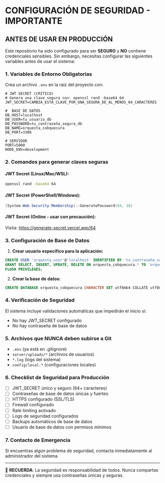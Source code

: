 # CONFIGURACIÓN DE SEGURIDAD - IMPORTANTE

## ANTES DE USAR EN PRODUCCIÓN

Este repositorio ha sido configurado para ser **SEGURO** y **NO** contiene credenciales sensibles. Sin embargo, necesitas configurar las siguientes variables antes de usar el sistema:

### 1. Variables de Entorno Obligatorias

Crea un archivo `.env` en la raíz del proyecto con:

```env
# JWT SECRET (CRÍTICO)
# Genera una clave segura con: openssl rand -base64 64
JWT_SECRET=CAMBIA_ESTA_CLAVE_POR_UNA_SEGURA_DE_AL_MENOS_64_CARACTERES

#  BASE DE DATOS
DB_HOST=localhost
DB_USER=tu_usuario_db
DB_PASSWORD=tu_contraseña_segura_db
DB_NAME=orquesta_cobquecura
DB_PORT=3306

# SERVIDOR
PORT=5000
NODE_ENV=development
```

### 2. Comandos para generar claves seguras

#### JWT Secret (Linux/Mac/WSL):
```bash
openssl rand -base64 64
```

#### JWT Secret (PowerShell/Windows):
```powershell
[System.Web.Security.Membership]::GeneratePassword(64, 10)
```

#### JWT Secret (Online - usar con precaución):
Visita: https://generate-secret.vercel.app/64

### 3. Configuración de Base de Datos

1. **Crear usuario específico para la aplicación:**
```sql
CREATE USER 'orquesta_user'@'localhost' IDENTIFIED BY 'tu_contraseña_segura';
GRANT SELECT, INSERT, UPDATE, DELETE ON orquesta_cobquecura.* TO 'orquesta_user'@'localhost';
FLUSH PRIVILEGES;
```

2. **Crear la base de datos:**
```sql
CREATE DATABASE orquesta_cobquecura CHARACTER SET utf8mb4 COLLATE utf8mb4_unicode_ci;
```

### 4. Verificación de Seguridad

El sistema incluye validaciones automáticas que impedirán el inicio si:
-  No hay JWT_SECRET configurado
-  No hay contraseña de base de datos

### 5. Archivos que NUNCA deben subirse a Git

- `.env` (ya está en .gitignore)
- `server/uploads/*` (archivos de usuarios)
- `*.log` (logs del sistema)
- `config/local.*` (configuraciones locales)

### 6. Checklist de Seguridad para Producción

- [ ] JWT_SECRET único y seguro (64+ caracteres)
- [ ] Contraseñas de base de datos únicas y fuertes
- [ ] HTTPS configurado (SSL/TLS)
- [ ] Firewall configurado
- [ ] Rate limiting activado
- [ ] Logs de seguridad configurados
- [ ] Backups automáticos de base de datos
- [ ] Usuario de base de datos con permisos mínimos

### 7. Contacto de Emergencia

Si encuentras algún problema de seguridad, contacta inmediatamente al administrador del sistema.

---

🔐 **RECUERDA**: La seguridad es responsabilidad de todos. Nunca compartas credenciales y siempre usa contraseñas únicas y seguras.
